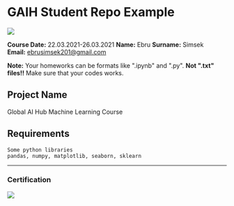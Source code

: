 # GAIH Student Repo Example
![](img/newlogo.png)

**Course Date:** 22.03.2021-26.03.2021 
**Name:** Ebru 
**Surname:** Simsek  
**Email:** ebrusimsek201@gmail.com  

**Note:** Your homeworks can be formats like ".ipynb" and ".py". **Not ".txt" files!!** Make sure that your codes works.  

## Project Name
Global AI Hub Machine Learning Course

## Requirements
```
Some python libraries
pandas, numpy, matplotlib, seaborn, sklearn
```
---

### Certification
![](img/TopLearnerCertificate.png)

